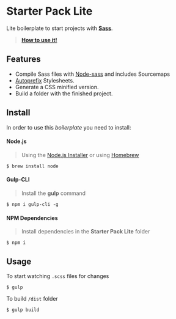 # Starter Pack Lite
Lite boilerplate to start projects with [**Sass**](http://sass-lang.com/).
>[**How to use it!**](#usage)

## Features

- Compile Sass files with [Node-sass](https://github.com/sass/node-sass) and includes Sourcemaps
- [Autoprefix](https://github.com/postcss/autoprefixer) Stylesheets.
- Generate a CSS minified version.
- Build a folder with the finished project.

## Install

In order to use this *boilerplate* you need to install:

#### Node.js

>Using the [Node.js Installer](https://nodejs.org/) or using [Homebrew](https://brew.sh)
```
$ brew install node
```

#### Gulp-CLI

> Install the **gulp** command
```
$ npm i gulp-cli -g
```

#### NPM Dependencies

> Install dependencies in the **Starter Pack Lite** folder
```
$ npm i
```

## Usage

To start watching `.scss` files for changes
```
$ gulp
```

To build `/dist` folder
```
$ gulp build
```
